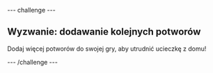 \--- challenge \---

## Wyzwanie: dodawanie kolejnych potworów

Dodaj więcej potworów do swojej gry, aby utrudnić ucieczkę z domu!

\--- /challenge \---